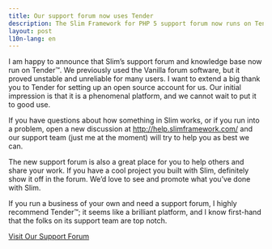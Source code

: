 ```yaml
---
title: Our support forum now uses Tender
description: The Slim Framework for PHP 5 support forum now runs on Tender
layout: post
l10n-lang: en
---
```


I am happy to announce that Slim’s support forum and knowledge base now run on Tender™. We previously used the Vanilla forum software, but it proved unstable and unreliable for many users. I want to extend a big thank you to Tender for setting up an open source account for us. Our initial impression is that it is a phenomenal platform, and we cannot wait to put it to good use.

If you have questions about how something in Slim works, or if you run into a problem, open a new discussion at <http://help.slimframework.com/> and our support team (just me at the moment) will try to help you as best we can.

The new support forum is also a great place for you to help others and share your work. If you have a cool project you built with Slim, definitely show it off in the forum. We’d love to see and promote what you’ve done with Slim.

If you run a business of your own and need a support forum, I highly recommend Tender™; it seems like a brilliant platform, and I know first-hand that the folks on its support team are top notch.

[Visit Our Support Forum](http://help.slimframework.com/)
